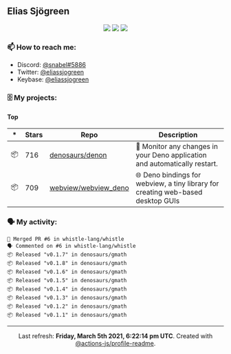 ## Elias Sjögreen

<p align="center">
  <img src="https://img.shields.io/badge/🎂-dec. 2003-success" />
  <img src="https://img.shields.io/badge/🌎-Stockholm-informational" />
  <img src="https://img.shields.io/badge/👦-He/Him-informational" />
</p>

### 📫 How to reach me:

- Discord: [@snabel#5886](https://discord.com/users/267978757799673866)
- Twitter: [@eliassjogreen](https://twitter.com/eliassjogreen)
- Keybase: [@eliassjogreen](https://keybase.io/eliassjogreen)

### 🗄 My projects:

#### Top
|*|Stars|Repo|Description|
|---|---|---|---|
| 📦 | 716 | [denosaurs/denon](https://github.com/denosaurs/denon) | 👀 Monitor any changes in your Deno application and automatically restart. |
| 📦 | 709 | [webview/webview_deno](https://github.com/webview/webview_deno) | 🌐 Deno bindings for webview, a tiny library for creating web-based desktop GUIs |

### 🗣 My activity:

```
🎉 Merged PR #6 in whistle-lang/whistle
🗣 Commented on #6 in whistle-lang/whistle
📦 Released "v0.1.7" in denosaurs/gmath
📦 Released "v0.1.8" in denosaurs/gmath
📦 Released "v0.1.6" in denosaurs/gmath
📦 Released "v0.1.5" in denosaurs/gmath
📦 Released "v0.1.4" in denosaurs/gmath
📦 Released "v0.1.3" in denosaurs/gmath
📦 Released "v0.1.2" in denosaurs/gmath
📦 Released "v0.1.1" in denosaurs/gmath
```

------------
<p align="center">Last refresh: <b>Friday, March 5th 2021, 6:22:14 pm UTC</b>. Created with <a href=https://github.com/marketplace/actions/profile-readme>@actions-js/profile-readme</a>.</p>
